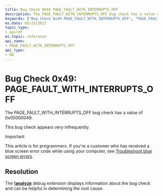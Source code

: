```yaml
---
title: Bug Check 0X49 PAGE_FAULT_WITH_INTERRUPTS_OFF
description: The PAGE_FAULT_WITH_INTERRUPTS_OFF bug check has a value of 0x00000049.This bug check appears very infrequently.
keywords: ["Bug Check 0x49 PAGE_FAULT_WITH_INTERRUPTS_OFF", "PAGE_FAULT_WITH_INTERRUPTS_OFF"]
ms.date: 05/23/2017
topic_type:
- apiref
ms.topic: reference
api_name:
- PAGE_FAULT_WITH_INTERRUPTS_OFF
api_type:
- NA
---
```


# Bug Check 0x49: PAGE\_FAULT\_WITH\_INTERRUPTS\_OFF


The PAGE\_FAULT\_WITH\_INTERRUPTS\_OFF bug check has a value of 0x00000049.

This bug check appears very infrequently.

> [!IMPORTANT]
> This article is for programmers. If you're a customer who has received a blue screen error code while using your computer, see [Troubleshoot blue screen errors](https://www.windows.com/stopcode).


## Resolution 
The [**!analyze**](../debuggercmds/-analyze.md) debug extension displays information about the bug check and can be helpful in determining the root cause.





